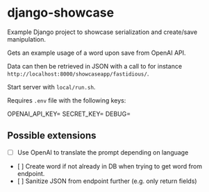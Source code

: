 # django-showcase

Example Django project to showcase serialization and create/save manipulation.

Gets an example usage of a word upon save from OpenAI API.

Data can then be retrieved in JSON with a call to for instance `http://localhost:8000/showcaseapp/fastidious/`.

Start server with `local/run.sh`.

Requires `.env` file with the following keys:

OPENAI_API_KEY=
SECRET_KEY=
DEBUG=

## Possible extensions

- [ ] Use OpenAI to translate the prompt depending on language
- [ ] Create word if not already in DB when trying to get word from endpoint.
- [ ] Sanitize JSON from endpoint further (e.g. only return fields)
